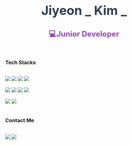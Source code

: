 <!--<div align="center">
  <a href="https://hits.seeyoufarm.com">
    <img src="https://hits.seeyoufarm.com/api/count/incr/badge.svg?url=https%3A%2F%2Fgithub.com%2Fuoahir&count_bg=%23EBC7EA&title_bg=%23BCBBB3&icon=github.svg&icon_color=%23E7E7E7&title=hits&edge_flat=false"/>
  </a>
</div>
-->
<!--
<div align="center">

 <a href="https://github.com/devxb/gitanimals">
  <img
    src="https://render.gitanimals.org/lines/uoahir?pet-id=645881382712894392"
    width="120"
    height="143"
  />
</a>

</div>-->

<h2 style="color: #2c3e50; font-size: 2.5rem; text-align: center; font-weight: bold;">
Jiyeon _ Kim _
</h2>
<strong style="font-size: 1.5rem; color: #8e44ad; text-align: center; display: block;">
  💻Junior Developer
</strong>
<br>
<br>
<div> 
  <h3>Tech Stacks</h3> 
  <br>
  <div>
    <img src="https://img.shields.io/badge/HTML5-E34F26?style=for-the-badge&logo=HTML5&logoColor=white">
    <img src="https://img.shields.io/badge/CSS3-1572B6?style=for-the-badge&logo=CSS3&logoColor=white">
    <img src="https://img.shields.io/badge/Javascript-F7DF1E?style=for-the-badge&logo=Javascript&logoColor=white">
    <img src="https://img.shields.io/badge/Vue.js-4FC08D?style=for-the-badge&logo=Vue.js&logoColor=white">
    <br>
    <br>
    <img src="https://img.shields.io/badge/Java-007396?style=for-the-badge&logo=JAVA&logoColor=white">
    <img src="https://img.shields.io/badge/Spring-6DB33F?style=for-the-badge&logo=Spring&logoColor=white">
    <img src="https://img.shields.io/badge/Spring Boot-6DB33F?style=for-the-badge&logo=Spring Boot&logoColor=white">
    <img src="https://img.shields.io/badge/Node.js-339933?style=for-the-badge&logo=Node.js&logoColor=white">
    <br>
    <br>
    <img src="https://img.shields.io/badge/PostgreSQL-4169E1?style=for-the-badge&logo=PostgreSQL&logoColor=white">
    <img src="https://img.shields.io/badge/Oracle-F80000?style=for-the-badge&logo=Oracle&logoColor=white">
</div>

</div>
<br/>
<div>
  <h3>Contact Me </h3>
  <br>
   
  <div>
      <a href="mailto:choco6815@gmail.com">
        <img src="https://img.shields.io/badge/Gmail-EA4335?style=for-the-badge&logo=Gmail&logoColor=white">
      </a>
      <a href="https://velog.io/@uoahir">
        <img src="https://img.shields.io/badge/Velog-20C997?style=for-the-badge&logo=Velog&logoColor=white">
      </a>
  </div>
</div>

<!--
<div>
  <h4>Stats </h4>
      <img src="https://github-readme-stats.vercel.app/api?username=uoahir&bg_color=180,ffffff,00000000&title_color=716a6a&text_color=716a6a" height="305" width = "300"/>
      <img src="https://github-readme-stats.vercel.app/api/top-langs/?username=uoahir&layout=compact&bg_color=180,ffffff,00000000&title_color=716a6a&text_color=716a6a" height="300" width = "279"/>
</div>
-->


